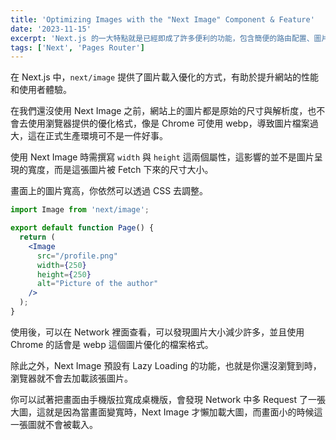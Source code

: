 ```yaml
---
title: 'Optimizing Images with the "Next Image" Component & Feature'
date: '2023-11-15'
excerpt: 'Next.js 的一大特點就是已經即成了許多便利的功能，包含簡便的路由配置、圖片優化、效能優化、打包優化等等，今天來看看圖片優化是怎麼個做法。'
tags: ['Next', 'Pages Router']
---
```


在 Next.js 中，`next/image` 提供了圖片載入優化的方式，有助於提升網站的性能和使用者體驗。

在我們還沒使用 Next Image 之前，網站上的圖片都是原始的尺寸與解析度，也不會去使用瀏覽器提供的優化格式，像是 Chrome 可使用 webp，導致圖片檔案過大，這在正式生產環境可不是一件好事。

使用 Next Image 時需撰寫 `width` 與 `height` 這兩個屬性，這影響的並不是圖片呈現的寬度，而是這張圖片被 Fetch 下來的尺寸大小。

畫面上的圖片寬高，你依然可以透過 CSS 去調整。

```jsx
import Image from 'next/image';

export default function Page() {
  return (
    <Image
      src="/profile.png"
      width={250}
      height={250}
      alt="Picture of the author"
    />
  );
}
```

使用後，可以在 Network 裡面查看，可以發現圖片大小減少許多，並且使用 Chrome 的話會是 webp 這個圖片優化的檔案格式。

除此之外，Next Image 預設有 Lazy Loading 的功能，也就是你還沒瀏覽到時，瀏覽器就不會去加載該張圖片。

你可以試著把畫面由手機版拉寬成桌機版，會發現 Network 中多 Request 了一張大圖，這就是因為當畫面變寬時，Next Image 才懶加載大圖，而畫面小的時候這一張圖就不會被載入。
